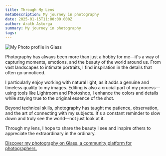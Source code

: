 ```yaml
---
title: Through My Lens
metaDescription: My journey in photography
date: 2025-01-15T11:00:00.000Z
author: Arath Astorga
summary: My journey in photography
tags:
---
```


![My Photo profile in Glass](/static/img/photo-blog.png "Discover my photography on Glass")

Photography has always been more than just a hobby for me—it's a way of capturing moments, emotions, and the beauty of the world around us. From vast landscapes to intimate portraits, I find inspiration in the details that often go unnoticed.

I particularly enjoy working with natural light, as it adds a genuine and timeless quality to my images. Editing is also a crucial part of my process—using tools like Lightroom and Photoshop, I enhance the colors and details while staying true to the original essence of the shot.

Beyond technical skills, photography has taught me patience, observation, and the art of connecting with my subjects. It's a constant reminder to slow down and truly see the world—not just look at it.

Through my lens, I hope to share the beauty I see and inspire others to appreciate the extraordinary in the ordinary.

[Discover my photography on Glass, a community platform for photographers.](https://glass.photo/arselt)